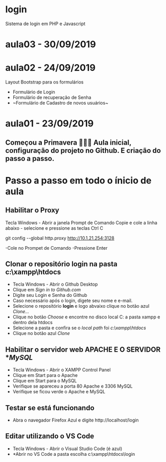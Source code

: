 # login
 Sistema de login em PHP e Javascript

# aula03 - 30/09/2019

# aula02 - 24/09/2019
Layout Bootstrap para os formulários
- Formulário de Login
- Formulário de recuperação de Senha
- ~Formulário de Cadastro de novos usuários~

# aula01 - 23/09/2019 
Começou a Primavera 🌻🌵🌸
Aula inicial, configuração do projeto no Github.
E criação do passo a passo.
 ---
# Passo a passo em todo o ínicio de aula

## Habilitar o Proxy
 Tecla Windows - Abrir a janela Prompt de Comando
 Copie e cole a linha abaixo - selecione e pressione as teclas Ctrl C

 git config --global http.proxy http://10.1.21.254:3128

 -Cole no Prompet de Comando 
 -Pressione Enter

## Clonar o repositório **login** na pasta **c:\xampp\htdocs**
  - Tecla Windows - Abrir o Github Desktop
  - Clique em *Sign in to Github.com*
  - Digite seu Login e Senha do Github
  - Caso necessário após o login, digete seu nome e e-mail.
  - Selecione o repositório **login** e logo abvaixo clique no botão azul *Clone...*
  - Clique no botão *Choose* e encontre no disco local C: a pasta xampp e dentro dela htdocs
  - Selecione a pasta e confira se o *local path*  foi *c:\xampp\htdocs*
  - Clique no botão azul *Clone*
  
## Habilitar o servidor web **APACHE** E O SERVIDOR **MySQL*
 - Tecla Windows - Abrir o XAMPP Control Panel
 - Clique em Start para o Apache
 - Clique em Start para o MySQL 
 - Verifique se apareceu a porta 80 Apache e 3306 MySQL
 - Verifique se ficou verde o Apache e MySQL
 
## Testar se está funcionando
 - Abra o navegador Firefox Azul e digite http://localhost/login 
 
## Editar utilizando o VS Code
 - Tecla Windows - Abrir o Visual Studio Code (é azul)
 - *Abrir no VS Code a pasta escolha c:\xampp\htdocs\login
 
